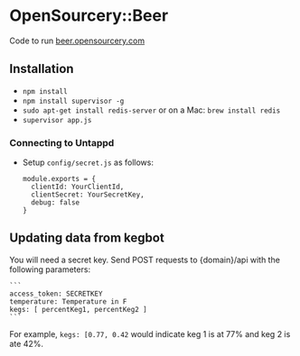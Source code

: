 # OpenSourcery::Beer

Code to run [beer.opensourcery.com](http://beer.opensourcery.com)

## Installation

 * `npm install`
 * `npm install supervisor -g`
 * `sudo apt-get install redis-server` or on a Mac: `brew install redis`
 * `supervisor app.js`

### Connecting to Untappd

 * Setup `config/secret.js` as follows:
   ```
   module.exports = {
     clientId: YourClientId,
     clientSecret: YourSecretKey,
     debug: false
   }
   ```

## Updating data from kegbot

  You will need a secret key. Send POST requests to {domain}/api with
  the following parameters:

    ```
    access_token: SECRETKEY
    temperature: Temperature in F
    kegs: [ percentKeg1, percentKeg2 ]
    ```

  For example, `kegs: [0.77, 0.42` would indicate keg 1 is at 77% and keg 2 is ate 42%.
